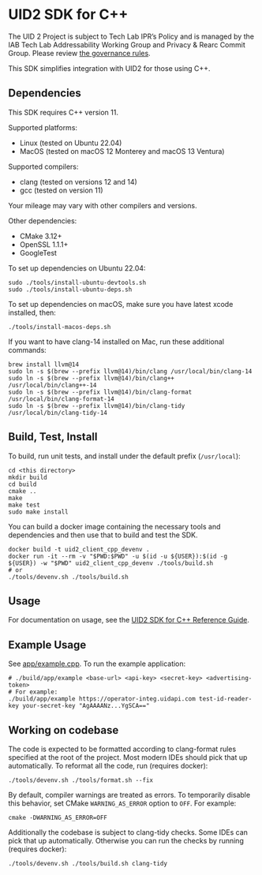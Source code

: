# UID2 SDK for C++

The UID 2 Project is subject to Tech Lab IPR’s Policy and is managed by the IAB Tech Lab Addressability Working Group and Privacy & Rearc Commit Group. Please review [the governance rules](https://github.com/IABTechLab/uid2-core/blob/master/Software%20Development%20and%20Release%20Procedures.md).

This SDK simplifies integration with UID2 for those using C++.

## Dependencies

This SDK requires C++ version 11.

Supported platforms:

 - Linux (tested on Ubuntu 22.04)
 - MacOS (tested on macOS 12 Monterey and macOS 13 Ventura)

Supported compilers:

 - clang (tested on versions 12 and 14)
 - gcc (tested on version 11)

Your mileage may vary with other compilers and versions.

Other dependencies:

 - CMake 3.12+
 - OpenSSL 1.1.1+
 - GoogleTest

To set up dependencies on Ubuntu 22.04:

```
sudo ./tools/install-ubuntu-devtools.sh
sudo ./tools/install-ubuntu-deps.sh
```

To set up dependencies on macOS, make sure you have latest xcode installed, then:

```
./tools/install-macos-deps.sh
```

If you want to have clang-14 installed on Mac, run these additional commands:

```
brew install llvm@14
sudo ln -s $(brew --prefix llvm@14)/bin/clang /usr/local/bin/clang-14
sudo ln -s $(brew --prefix llvm@14)/bin/clang++ /usr/local/bin/clang++-14
sudo ln -s $(brew --prefix llvm@14)/bin/clang-format /usr/local/bin/clang-format-14
sudo ln -s $(brew --prefix llvm@14)/bin/clang-tidy /usr/local/bin/clang-tidy-14
```

## Build, Test, Install

To build, run unit tests, and install under the default prefix (`/usr/local`):

```
cd <this directory>
mkdir build
cd build
cmake ..
make
make test
sudo make install
```

You can build a docker image containing the necessary tools and dependencies and then use that to build and test the SDK.

```
docker build -t uid2_client_cpp_devenv .
docker run -it --rm -v "$PWD:$PWD" -u $(id -u ${USER}):$(id -g ${USER}) -w "$PWD" uid2_client_cpp_devenv ./tools/build.sh
# or
./tools/devenv.sh ./tools/build.sh
```

## Usage

For documentation on usage, see the [UID2 SDK for C++ Reference Guide](https://unifiedid.com/docs/sdks/uid2-sdk-ref-cplusplus).

## Example Usage

See [app/example.cpp](app/example.cpp). To run the example application:

```
# ./build/app/example <base-url> <api-key> <secret-key> <advertising-token>
# For example:
./build/app/example https://operator-integ.uidapi.com test-id-reader-key your-secret-key "AgAAAANz...YgSCA=="
```

## Working on codebase

The code is expected to be formatted according to clang-format rules specified at the root of the project.
Most modern IDEs should pick that up automatically. To reformat all the code, run (requires docker):

```
./tools/devenv.sh ./tools/format.sh --fix
```

By default, compiler warnings are treated as errors. To temporarily disable this behavior, set CMake `WARNING_AS_ERROR` option to `OFF`. For example:

```
cmake -DWARNING_AS_ERROR=OFF
```

Additionally the codebase is subject to clang-tidy checks. Some IDEs can pick that up automatically. Otherwise
you can run the checks by running (requires docker):

```
./tools/devenv.sh ./tools/build.sh clang-tidy
```
